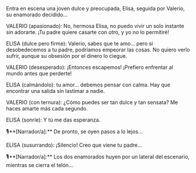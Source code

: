 Entra en escena una joven dulce y preocupada, Elisa, seguida por Valerio, su enamorado decidido...

VALERIO (apasionado):
No, hermosa Elisa, no puedo vivir un solo instante sin adorarte. ¡Tu padre quiere casarte con otro, y yo no lo permitiré!

ELISA (dulce pero firme):
Valerio, sabes que te amo… pero si desobedecemos a tu padre, podríamos empeorar las cosas. No quiero verlo sufrir, aunque su obsesión por el dinero lo ciegue.

VALERIO (desesperado):
¡Entonces escapemos! ¡Prefiero enfrentar al mundo antes que perderte!

ELISA (calmándolo):
tu amor… debemos pensar con calma. Hay que encontrar una salida sin lastimar a nadie.

VALERIO (con ternura):
¿Cómo puedes ser tan dulce y tan sensata? Me haces amarte más cada segundo.

ELISA (sonríe):
Y tú me das esperanza.

🎙️**[Narrador/a]:**
De pronto, se oyen pasos a lo lejos…

ELISA (susurrando):
¡Silencio! Creo que viene tu padre…

🎙️**[Narrador/a]:**
Los dos enamorados huyen por un lateral del escenario, mientras se cierra el telón…